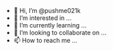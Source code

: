 - 👋 Hi, I’m @pushme021k
- 👀 I’m interested in ...
- 🌱 I’m currently learning ...
- 💞️ I’m looking to collaborate on ...
- 📫 How to reach me ...

<!---
pushme021k/pushme021k is a ✨ special ✨ repository because its `README.md` (this file) appears on your GitHub profile.
You can click the Preview link to take a look at your changes.
--->

